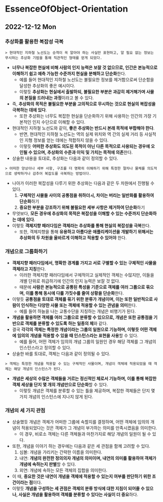 # EssenceOfObject-Orientation
## 2022-12-12 Mon

### 추상화를 활용한 복잡성 극복
```
> 현대적인 지하철 노선도는 승객이 꼭 알아야 하는 사실만 표현하고, 알 필요 없는 정보는 무시하는 추상화 기법을 통해 직관적인 형태를 얻게 되었다.
```
* **너무나 복잡한 현실에 비해 사람의 인지 능력은 보잘 것 없으므로, 인간은 본능적으로 이해하기 쉽고 예측 가능한 수준까지 현실을 분해하고 단순화**한다.
  * 예를 들어 현대적인 지하철 노선도는 불필요한 정보를 제거함으로써 단순함을 달성한 추상화의 좋은 예시이다.
  * 이렇듯 **추상화는 현실에서 출발하되, 불필요한 부분은 과감히 제거해가며 사물의 본질을 드러내는 과정**이라고 볼 수 있다.
* 즉, **추상화의 목적은 불필요한 부분을 고의적으로 무시하는 것으로 현실의 복잡성을 극복하는 데에 있다**.
  * 또한 추상화는 너무도 복잡한 현실을 단순화하기 위해 사용하는 인간의 가장 기본적인 인지 수단으로 이해할 수 있다.
* 현대적인 지하철 노선도와 같이, **좋은 추상화는 반드시 본래 목적에 부합해야 한다**.
  * 반면, 현대적인 지하철 노선도는 역의 실제 위치와 역 간의 실제 거리 등 사실적인 지형 정보를 얻는 데에는 적합하지 않을 수 있다.
  * 이렇듯 **어떠한 추상화도 의도된 목적이 아닌 다른 목적으로 사용되는 경우에 오인될 수 있으며, 추상화의 수준과 이익 및 가치는 목적에 의존**한다.
* 상술한 내용을 토대로, 추상화는 다음과 같이 정의할 수 있다.
```
> 어떠한 양상이나 세부 사항, 구조를 더 명확히 이해하기 위해 특정한 절차나 물체를 의도적으로 생략하거나 감추어 복잡도를 극복하는 방법이다.
```
* 나아가 이러한 복잡성을 다루기 위한 추상화는 다음과 같은 두 차원에서 진행될 수 있다.
  1. **구체적인 사물들 사이의 공통점을 취하더ㅚ, 차이는 버리는 일반화를 활용하여 단순화**하기
  2. **중요한 부분을 강조하기 위해 불필요한 세부 사항은 제거하여 단순화**하기
* 무엇보다, **모든 경우에 추상화의 목적은 복잡성을 이해할 수 있는 수준까지 단순화하는 데에 있다**.
* 이렇듯 **객체지향 패러다임은 객체라는 추상화를 통해 현실의 복잡성을 극복**한다.
  * 또한, 객체지향을 통해 **유용하고 아름다운 애플리케이션을 개발하기 위해서는 추상화의 두 차원을 올바르게 이해하고 적용할 수 있어야** 한다.

### 개념으로 그룹화하기
* **객체지향 패러다임에서, 명확한 경계를 가지고 서로 구별할 수 있는 구체적인 사물을 객체라고 지칭**한다.
  * 이러한 객체지향 패러다임에서 구체적이고 실제적인 객체는 수많지만, 이들을 개별 단위로 취급하기에 인간의 인지 능력은 보잘 것 없다.
  * 때문에 **사람은 본능적으로 공통된 특성을 기준으로 객체를 여러 그룹으로 묶으며, 이를 통해 동시에 다룰 가짓수를 줄여 상황을 단순화**한다.
* 이렇듯 **공통점을 토대로 객체를 묶기 위한 분류가 개념이며, 이는 또한 일반적으로 사람이 인식하는 다양한 사물 또는 객체에 적용할 수 있는 관념을 의미**한다.
  * 예를 들어 하늘을 나는 교통수단을 지칭하는 개념은 비행기가 된다.
* **개념을 활용하면 객체를 여러 그룹으로 분류할 수 있으므로, 개념은 또한 공통점을 기반으로 객체를 분류할 수 있도록 하는 일종의 체**와 같다.
* 결국 **각각의 객체는 특정한 개념이라는 그룹의 일원으로 기능하며, 이렇듯 어떤 객체에 임의의 개념을 적용할 수 있을 때 인스턴스라는 표현을 사용**할 수 있다.
  * 예를 들어, 어떤 객체가 임의의 개념 그룹의 일원인 경우 해당 객체를 그 개념의 인스턴스라고 정의할 수 있다.
* 상술한 바를 토대로, 객체는 다음과 같이 정의될 수 있다.
```
> 객체는 특정한 개념을 적용할 수 있는 구체적인 사물이며, 개념이 객체에 적용되었을 때 객체는 해당 개념의 인스턴스가 된다.
```
* **개념은 세상의 수많은 객체들을 거르는 정신적인 체로서 기능하며, 이를 통해 복잡한 객체 세상을 단지 몇 개의 개념만으로 단순화**할 수 있다.
  * 이렇듯 개념은 객체를 분류할 수 있는 틀을 제공하며, 복잡한 객체들은 단지 몇 가지 개념의 인스턴스에 지나지 않게 된다.

### 개념의 세 가지 관점
* 상술했듯 개념은 객체가 어떠한 그룹에 속할지를 결정하며, 어떤 객체에 임의의 개념이 적용되었다는 것은 객체가 그 개념이 부가하는 의미를 만족시켰음을 의미한다.
  * 이 경우, 비로소 객체는 다른 객체들과 마찬가지로 해당 개념의 일원이 될 수 있다.
* 또한, 개념을 이야기 하는 경우에는 다음과 같은 세 관점을 함께 고려할 수 있다.
  1. 심볼: 개념을 가리키는 간략한 이름을 의미한다.
  2. 내연: **개념의 완전한 정의의자 개념의 의미이며, 내연의 의미를 활용하여 객체가 개념에 속하는지 판별**할 수 있다.
  3. 외연: 개념에 속하는 모든 객체의 집합을 의미한다.
* 이 때, **중요한 것은 내연이 개념을 객체에 적용할 수 있는지 여부를 판단하기 위한 조건이라는 점**이다.
* 이렇듯 **개념을 구성하는 세 관점은 객체의 분류 방식에 대한 지침이 되어줄 수 있으나, 사실은 개념을 활용하여 객체를 분류할 수 있다는 사실이 더 중요**하다. 